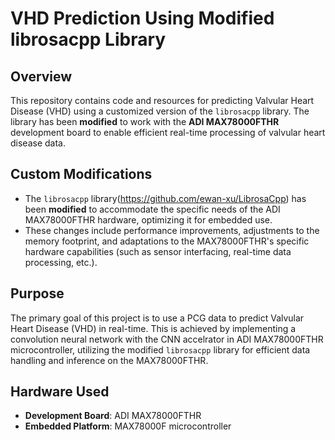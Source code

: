 # VHD Prediction Using Modified librosacpp Library

## Overview

This repository contains code and resources for predicting Valvular Heart Disease (VHD) using a customized version of the `librosacpp` library. The library has been **modified** to work with the **ADI MAX78000FTHR** development board to enable efficient real-time processing of valvular heart disease data.

## Custom Modifications

- The `librosacpp` library(https://github.com/ewan-xu/LibrosaCpp) has been **modified** to accommodate the specific needs of the ADI MAX78000FTHR hardware, optimizing it for embedded use.
- These changes include performance improvements, adjustments to the memory footprint, and adaptations to the MAX78000FTHR's specific hardware capabilities (such as sensor interfacing, real-time data processing, etc.).

## Purpose

The primary goal of this project is to use a PCG data to predict Valvular Heart Disease (VHD) in real-time. This is achieved by implementing a convolution neural network with the CNN accelrator in ADI MAX78000FTHR microcontroller, utilizing the modified `librosacpp` library for efficient data handling and inference on the MAX78000FTHR.

## Hardware Used

- **Development Board**: ADI MAX78000FTHR
- **Embedded Platform**: MAX78000F microcontroller

